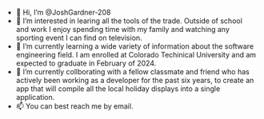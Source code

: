 - 👋 Hi, I’m @JoshGardner-208
- 👀 I’m interested in learing all the tools of the trade. Outside of school and work I enjoy spending time with my family and watching any sporting event I can find on television.
- 🌱 I’m currently learning a wide variety of information about the software engineering field. I am enrolled at Colorado Techinical University and am expected to graduate in February of 2024.
- 💞️ I’m currently collborating with a fellow classmate and friend who has actively been working as a developer for the past six years, to create an app that will compile all the local holiday displays into a single application.
- 📫 You can best reach me by email.

<!---
JoshGardner-208/JoshGardner-208 is a ✨ special ✨ repository because its `README.md` (this file) appears on your GitHub profile.
You can click the Preview link to take a look at your changes.
--->
